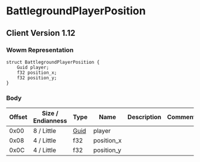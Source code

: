 # BattlegroundPlayerPosition

## Client Version 1.12

### Wowm Representation
```rust,ignore
struct BattlegroundPlayerPosition {
    Guid player;
    f32 position_x;
    f32 position_y;
}
```
### Body

| Offset | Size / Endianness | Type | Name | Description | Comment |
| ------ | ----------------- | ---- | ---- | ----------- | ------- |
| 0x00 | 8 / Little | [Guid](../spec/packed-guid.md) | player |  |  |
| 0x08 | 4 / Little | f32 | position_x |  |  |
| 0x0C | 4 / Little | f32 | position_y |  |  |

